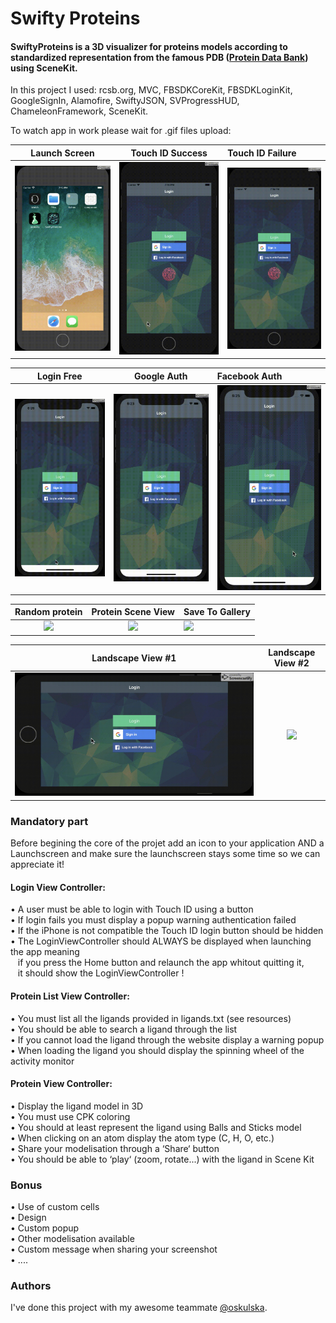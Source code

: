 # Swifty Proteins

#### SwiftyProteins is a 3D visualizer for proteins models according to standardized representation from the famous PDB ([Protein Data Bank](https://www.rcsb.org/)) using SceneKit.

In this project I used: rcsb.org, MVC, FBSDKCoreKit, FBSDKLoginKit, GoogleSignIn, Alamofire, SwiftyJSON, SVProgressHUD, ChameleonFramework, SceneKit.

To watch app in work please wait for .gif files upload:

Launch Screen         | Touch ID Success     |  Touch ID Failure
:--------------------:|:--------------------:|:--------------------|
![](launch.gif)       |  ![](touchID_OK.gif) |  ![](touchID_KO.gif)

Login Free            | Google Auth          |  Facebook Auth
:--------------------:|:--------------------:|:--------------------|
![](login.gif)        |  ![](google.gif)     |  ![](facebook.gif)

Random protein        |  Protein Scene View  |  Save To Gallery
:--------------------:|:--------------------:|:--------------------|
![](random.gif)       |  ![](protein.gif)    |  ![](gallery.gif)

Landscape View #1      |  Landscape View #2
:---------------------:|:----------------------:|
![](landscape1.gif)    |  ![](landscape2.gif)

### Mandatory part
Before begining the core of the projet add an icon to your application AND a <br>
Launchscreen and make sure the launchscreen stays some time so we can appreciate it! <br>

#### Login View Controller:
• A user must be able to login with Touch ID using a button <br>
• If login fails you must display a popup warning authentication failed <br>
• If the iPhone is not compatible the Touch ID login button should be hidden <br>
• The LoginViewController should ALWAYS be displayed when launching the app meaning <br>
&nbsp;&nbsp; if you press the Home button and relaunch the app whitout quitting it, <br>
&nbsp;&nbsp; it should show the LoginViewController ! <br>
#### Protein List View Controller:
• You must list all the ligands provided in ligands.txt (see resources) <br>
• You should be able to search a ligand through the list <br>
• If you cannot load the ligand through the website display a warning popup <br>
• When loading the ligand you should display the spinning wheel of the activity monitor <br>
#### Protein View Controller:
• Display the ligand model in 3D <br>
• You must use CPK coloring <br>
• You should at least represent the ligand using Balls and Sticks model <br>
• When clicking on an atom display the atom type (C, H, O, etc.) <br>
• Share your modelisation through a ‘Share‘ button <br>
• You should be able to ‘play‘ (zoom, rotate...) with the ligand in Scene Kit <br>

### Bonus
• Use of custom cells <br>
• Design <br>
• Custom popup <br>
• Other modelisation available <br>
• Custom message when sharing your screenshot <br>
• .... <br>

### Authors
I've done this project with my awesome teammate [@oskulska](https://github.com/oskul).
